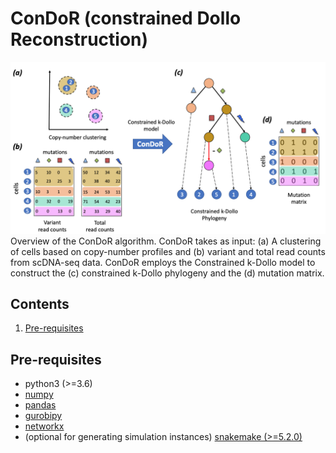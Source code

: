 # ConDoR (constrained Dollo Reconstruction)

![Overview of ConDoR](condor_overview.png)
Overview of the ConDoR algorithm.
ConDoR takes as input: (a) A clustering of cells based on copy-number profiles and (b) variant and total read counts from scDNA-seq data.
ConDoR employs the Constrained k-Dollo model to construct the (c) constrained k-Dollo phylogeny and the (d) mutation matrix.


## Contents

  1. [Pre-requisites](#pre-requisites)

<a name="pre-requisites"></a>
## Pre-requisites
+ python3 (>=3.6)
+ [numpy](https://numpy.org/doc/)
+ [pandas](https://pandas.pydata.org/pandas-docs/stable/index.html)
+ [gurobipy](https://www.gurobi.com/documentation/9.0/quickstart_mac/py_python_interface.html)
+ [networkx](https://networkx.org/)
+ (optional for generating simulation instances) [snakemake (>=5.2.0)](https://snakemake.readthedocs.io)
